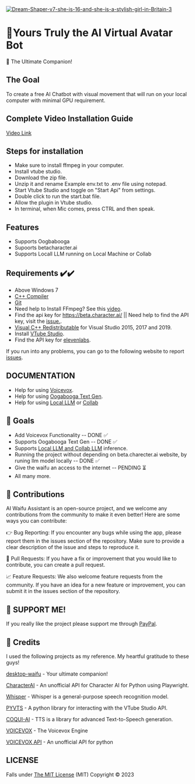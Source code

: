 <div>
 <a href="https://ibb.co/pLsZxbY"><img src="https://i.ibb.co/HHMYVB5/Dream-Shaper-v7-she-is-16-and-she-is-a-stylish-girl-in-Britain-3.jpg" alt="Dream-Shaper-v7-she-is-16-and-she-is-a-stylish-girl-in-Britain-3" border="0"></a>
  <br>
  <h1>🌟Yours Truly the AI Virtual Avatar Bot</h1>
  <p>
    💬 The Ultimate Companion!
    <br>
  </p>
</div>

## The Goal
To create a free AI Chatbot with visual movement that will run on your local computer with minimal GPU requirement.

## Complete Video Installation Guide
[Video Link](https://youtu.be/aZDaESBFic4)

## Steps for installation

- Make sure to install ffmpeg in your computer.
- Install vtube studio.
- Download the zip file.
- Unzip it and rename Example env.txt to .env file using notepad.
- Start Vtube Studio and toggle on "Start Api" from settings.
- Double click to run the start.bat file.
- Allow the plugin in Vtube studio.
- In terminal, when Mic comes, press CTRL and then speak.
   
## Features

- Supports Oogbabooga
- Supoorts betacharacter.ai
- Supports Locall LLM running on Local Machine or Collab
  
## Requirements ✔️✔️

- Above Windows 7
- [C++ Compiler](https://sourceforge.net/projects/mingw-w64/)
- [Git](https://git-scm.com/)
- Need help to Install FFmpeg? See this [video](https://www.youtube.com/watch?v=EyIIvctDhYc&t=252s).
- Find the api key for https://beta.character.ai/ || Need help to find the API key, visit the [issue.](https://github.com/TumblerWarren/Waifu/issues/6).
- [Visual C++ Redistributable](https://learn.microsoft.com/en-us/cpp/windows/latest-supported-vc-redist?view=msvc-170) for Visual Studio 2015, 2017 and 2019.
- Install [VTube Studio](https://denchisoft.com/).
- Find the API key for [elevenlabs](https://beta.elevenlabs.io/speech-synthesis).

If you run into any problems, you can go to the following website to report [issues](https://github.com/TumblerWarren/Waifu/issues/new).

## DOCUMENTATION
- Help for using [Voicevox](https://github.com/TumblerWarren/Waifu/blob/master/Docs/VoiceVox_Readme_Doc.md).
- Help for using [Oogabooga Text Gen](https://github.com/TumblerWarren/Waifu/blob/master/Docs/OogaBooga%20Text%20Gen%20Help.md).
- Help for using [Local LLM](https://github.com/TumblerWarren/LLM_Inference_System/blob/master/Documentation/LOCAL%20INSTALLATION%20GUIDE.md) or [Collab](https://github.com/TumblerWarren/LLM_Inference_System/blob/master/Documentation/COLLAB%20GUIDE.md)
  
##  🚧 Goals
- Add Voicevox Functionality -- DONE ✅
- Supports Oogabooga Text Gen -- DONE ✅
- Supports [Local LLM and Collab LLM](https://github.com/TumblerWarren/LLM_Inference_System) inference.
- Running the project without depending on beta.charecter.ai website, by runing llm model locally --  DONE ✅
- Give the waifu an access to the internet -- PENDING ⏳
- All many more.


## 🤝 Contributions
AI Waifu Assistant is an open-source project, and we welcome any contributions from the community to make it even better! Here are some ways you can contribute:

👉 Bug Reporting: If you encounter any bugs while using the app, please report them in the issues section of the repository. Make sure to provide a clear description of the issue and steps to reproduce it.

🔨 Pull Requests: If you have a fix or improvement that you would like to contribute, you can create a pull request. 

📈 Feature Requests: We also welcome feature requests from the community. If you have an idea for a new feature or improvement, you can submit it in the issues section of the repository.

## 👏 SUPPORT ME!
If you really like the project please support me through [PayPal](https://paypal.me/RandomChanManga?country.x=IN&locale.x=en_GB).

## 🎁 Credits
I used the following projects as my reference. My heartful gratitude to these guys!

[desktop-waifu](https://github.com/AlizerUncaged/desktop-waifu) - Your ultimate companion!

[CharacterAI](https://github.com/kramcat/CharacterAI) - An unofficial API for Character AI for Python using Playwright.

[Whisper](https://github.com/openai/whisper) - Whisper is a general-purpose speech recognition model.

[PYVTS](https://github.com/Genteki/pyvts) - A python library for interacting with the VTube Studio API.

[COQUI-AI](https://github.com/coqui-ai/TTS) - TTS is a library for advanced Text-to-Speech generation. 

[VOICEVOX](https://github.com/VOICEVOX/voicevox) - The Voicevox Engine

[VOICEVOX API](https://github.com/voicevox-client) - An unofficial API for python

## LICENSE
Falls under [The MIT License](https://github.com/TumblerWarren/Waifu/blob/master/Docs/LICENSE.md) (MIT) Copyright © 2023
